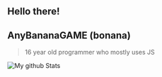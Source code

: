 ## Hello there!

## AnyBananaGAME (bonana)

> 16 year old programmer who mostly uses JS


![My github Stats](https://github-readme-stats.vercel.app/api?username=AnyBananaGAME&show_icons=true&theme=tokyonight)
